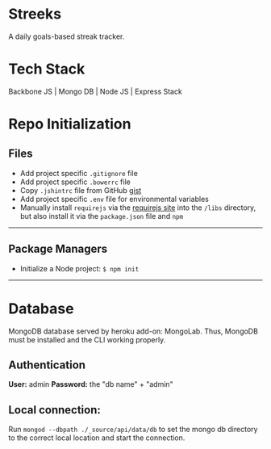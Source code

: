 # Streeks
A daily goals-based streak tracker.

# Tech Stack
Backbone JS | Mongo DB | Node JS | Express Stack

# Repo Initialization

## Files
- Add project specific `.gitignore` file
- Add project specific `.bowerrc` file
- Copy `.jshintrc` file from GitHub [gist](https://gist.github.com/psullivan6/e7d9f6611bd163e52951)
- Add project specific `.env` file for environmental variables
- Manually install `requirejs` via the [requirejs site](http://requirejs.org/docs/download.html#latest) into the `/libs` directory, but also install it via the `package.json` file and `npm`

---

## Package Managers
- Initialize a Node project: `$ npm init`

---

# Database

MongoDB database served by heroku add-on: MongoLab. Thus, MongoDB must be installed and the CLI working properly.

## Authentication

**User:** admin
**Password:** the "db name" + "admin"

## Local connection:

Run `mongod --dbpath ./_source/api/data/db` to set the mongo db directory to the correct local location and start the connection.